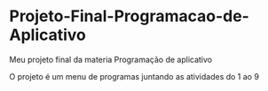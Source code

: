 # Projeto-Final-Programacao-de-Aplicativo

Meu projeto final da materia Programação de aplicativo

O projeto é um menu de programas juntando as atividades do 1 ao 9
